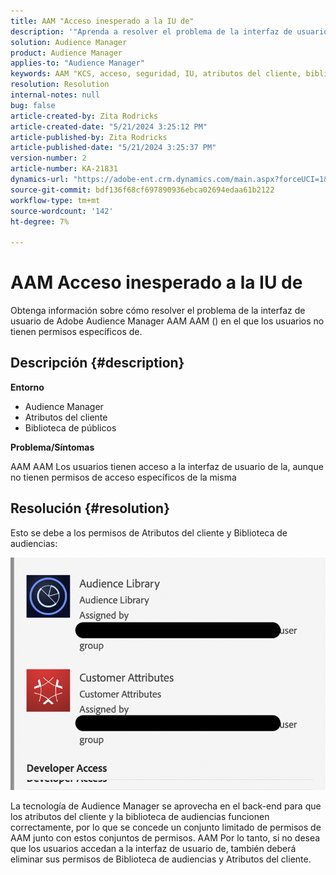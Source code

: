 ```yaml
---
title: AAM "Acceso inesperado a la IU de"
description: '"Aprenda a resolver el problema de la interfaz de usuario de Adobe Audience Manager AAM AAM () en el que los usuarios no tienen permisos de específicos".'
solution: Audience Manager
product: Audience Manager
applies-to: "Audience Manager"
keywords: AAM "KCS, acceso, seguridad, IU, atributos del cliente, biblioteca de audiencias"
resolution: Resolution
internal-notes: null
bug: false
article-created-by: Zita Rodricks
article-created-date: "5/21/2024 3:25:12 PM"
article-published-by: Zita Rodricks
article-published-date: "5/21/2024 3:25:37 PM"
version-number: 2
article-number: KA-21831
dynamics-url: "https://adobe-ent.crm.dynamics.com/main.aspx?forceUCI=1&pagetype=entityrecord&etn=knowledgearticle&id=7fc1424e-8617-ef11-9f89-6045bd06eea5"
source-git-commit: bdf136f68cf697890936ebca02694edaa61b2122
workflow-type: tm+mt
source-wordcount: '142'
ht-degree: 7%

---
```


# AAM Acceso inesperado a la IU de


Obtenga información sobre cómo resolver el problema de la interfaz de usuario de Adobe Audience Manager AAM AAM () en el que los usuarios no tienen permisos específicos de.

## Descripción {#description}


<b>Entorno</b>

- Audience Manager
- Atributos del cliente
- Biblioteca de públicos


<b>Problema/Síntomas</b>



AAM AAM Los usuarios tienen acceso a la interfaz de usuario de la, aunque no tienen permisos de acceso específicos de la misma


## Resolución {#resolution}


Esto se debe a los permisos de Atributos del cliente y Biblioteca de audiencias:

![](assets/0f984131-f8d2-ed11-a7c7-6045bd006b25.png)



La tecnología de Audience Manager se aprovecha en el back-end para que los atributos del cliente y la biblioteca de audiencias funcionen correctamente, por lo que se concede un conjunto limitado de permisos de AAM junto con estos conjuntos de permisos. AAM Por lo tanto, si no desea que los usuarios accedan a la interfaz de usuario de, también deberá eliminar sus permisos de Biblioteca de audiencias y Atributos del cliente.
